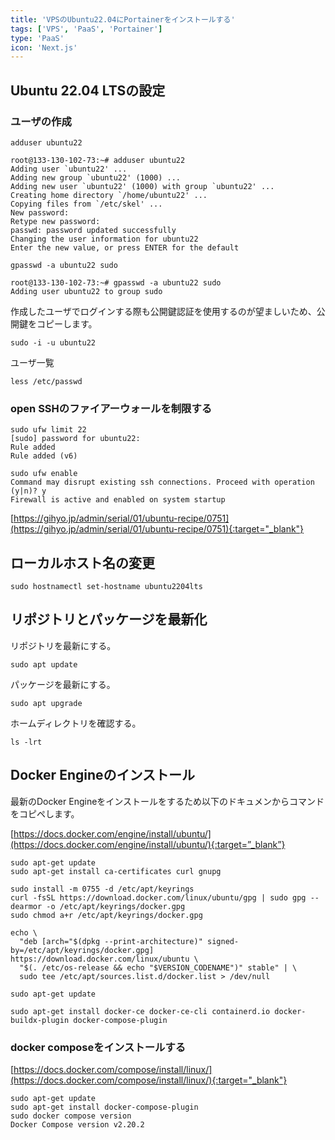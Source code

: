 ```yaml
---
title: 'VPSのUbuntu22.04にPortainerをインストールする'
tags: ['VPS', 'PaaS', 'Portainer']
type: 'PaaS'
icon: 'Next.js'
---
```


## Ubuntu 22.04 LTSの設定

### ユーザの作成

```
adduser ubuntu22
```

```
root@133-130-102-73:~# adduser ubuntu22
Adding user `ubuntu22' ...
Adding new group `ubuntu22' (1000) ...
Adding new user `ubuntu22' (1000) with group `ubuntu22' ...
Creating home directory `/home/ubuntu22' ...
Copying files from `/etc/skel' ...
New password:
Retype new password:
passwd: password updated successfully
Changing the user information for ubuntu22
Enter the new value, or press ENTER for the default
```
```
gpasswd -a ubuntu22 sudo
```

```
root@133-130-102-73:~# gpasswd -a ubuntu22 sudo
Adding user ubuntu22 to group sudo
```

作成したユーザでログインする際も公開鍵認証を使用するのが望ましいため、公開鍵をコピーします。

```
sudo -i -u ubuntu22
```

ユーザ一覧
```
less /etc/passwd
```

### open SSHのファイアーウォールを制限する

```
sudo ufw limit 22
[sudo] password for ubuntu22:
Rule added
Rule added (v6)
```

```
sudo ufw enable
Command may disrupt existing ssh connections. Proceed with operation (y|n)? y
Firewall is active and enabled on system startup
```

[https://gihyo.jp/admin/serial/01/ubuntu-recipe/0751](https://gihyo.jp/admin/serial/01/ubuntu-recipe/0751){:target="_blank"}

## ローカルホスト名の変更

```
sudo hostnamectl set-hostname ubuntu2204lts
```

## リポジトリとパッケージを最新化

リポジトリを最新にする。
```
sudo apt update
```

パッケージを最新にする。

```
sudo apt upgrade
```

ホームディレクトリを確認する。

```
ls -lrt
```

## Docker Engineのインストール

最新のDocker Engineをインストールをするため以下のドキュメンからコマンドをコピペします。

[https://docs.docker.com/engine/install/ubuntu/](https://docs.docker.com/engine/install/ubuntu/){:target=”_blank”}

```
sudo apt-get update
sudo apt-get install ca-certificates curl gnupg
```


```
sudo install -m 0755 -d /etc/apt/keyrings
curl -fsSL https://download.docker.com/linux/ubuntu/gpg | sudo gpg --dearmor -o /etc/apt/keyrings/docker.gpg
sudo chmod a+r /etc/apt/keyrings/docker.gpg
```

```
echo \
  "deb [arch="$(dpkg --print-architecture)" signed-by=/etc/apt/keyrings/docker.gpg] https://download.docker.com/linux/ubuntu \
  "$(. /etc/os-release && echo "$VERSION_CODENAME")" stable" | \
  sudo tee /etc/apt/sources.list.d/docker.list > /dev/null
```

```
sudo apt-get update
```

```
sudo apt-get install docker-ce docker-ce-cli containerd.io docker-buildx-plugin docker-compose-plugin
```

### docker composeをインストールする

[https://docs.docker.com/compose/install/linux/](https://docs.docker.com/compose/install/linux/){:target="_blank"}

```
sudo apt-get update
sudo apt-get install docker-compose-plugin
sudo docker compose version
Docker Compose version v2.20.2
```

